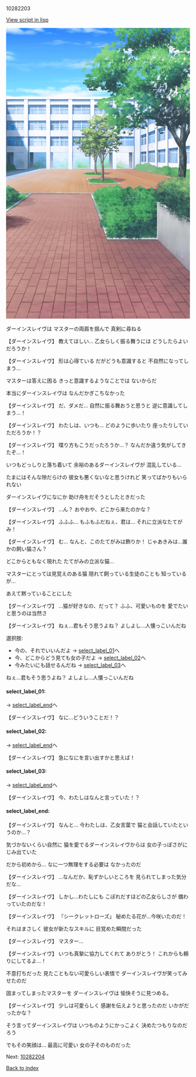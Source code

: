 10282203

[View script in lisp](../scripts/10282203.txt)

![courtyard.png](../images/backgrounds/courtyard.png)

ダーインスレイヴは
マスターの両肩を掴んで
真剣に尋ねる

【ダーインスレイヴ】
教えてほしい…
乙女らしく振る舞うには
どうしたらよいだろうか！

【ダーインスレイヴ】
形は心得ている
だがどうも意識すると
不自然になってしまう…

マスターは答えに困る
きっと意識するようなことでは
ないからだ

本当にダーインスレイヴは
なんだかぎこちなかった

【ダーインスレイヴ】
だ、ダメだ…
自然に振る舞おうと思うと
逆に意識してしまう…！

【ダーインスレイヴ】
わたしは、いつも…
どのように歩いたり
座ったりしていただろうか！？

【ダーインスレイヴ】
喋り方もこうだったろうか…？
なんだか違う気がしてきたぞ…！

いつもどっしりと落ち着いて
余裕のあるダーインスレイヴが
混乱している…

たまにはそんな隙だらけの
彼女も悪くないなと思うけれど
笑ってばかりもいられない

ダーインスレイヴになにか
助け舟をだそうとしたときだった

【ダーインスレイヴ】
…ん？
おやおや、どこから来たのかな？

【ダーインスレイヴ】
ふふふ…
もふもふだねぇ、君は…
それに立派なたてがみ！

【ダーインスレイヴ】
む…
なんと、このたてがみは飾りか！
じゃあきみは…誰かの飼い猫さん？

どこからともなく現れた
たてがみの立派な猫…

マスターにとっては見覚えのある猫
隠れて飼っている生徒のことも
知っているが…

あえて黙っていることにした

【ダーインスレイヴ】
…猫が好きなの、だって？
ふふ、可愛いものを
愛でたいと思うのは当然さ

【ダーインスレイヴ】
ねぇ…君もそう思うよね？
よしよし…人懐っこいんだね

選択肢:
- 今の、それでいいんだよ → [select_label_01](#select_label_01)へ
- 今、どこからどう見ても女の子だよ → [select_label_02](#select_label_02)へ
- 今みたいにも話せるんだね → [select_label_03](#select_label_03)へ

ねぇ…君もそう思うよね？
よしよし…人懐っこいんだね

#### select_label_01:
 → [select_label_end](#select_label_end)へ

【ダーインスレイヴ】
なに…どういうことだ！？

#### select_label_02:
 → [select_label_end](#select_label_end)へ

【ダーインスレイヴ】
急になにを言い出すかと思えば！

#### select_label_03:
 → [select_label_end](#select_label_end)へ

【ダーインスレイヴ】
今、わたしはなんと言っていた！？

#### select_label_end:

【ダーインスレイヴ】
なんと…
今わたしは、乙女言葉で
猫と会話していたというのか…？

気づかないくらい自然に
猫を愛でるダーインスレイヴからは
女の子っぽさがにじみ出ていた

だから初めから…
なに一つ無理をする必要は
なかったのだ

【ダーインスレイヴ】
…なんだか、恥ずかしいところを
見られてしまった気分だな…

【ダーインスレイヴ】
しかし…わたしにも
こぼれだすほどの乙女らしさが
備わっていたのだな！

【ダーインスレイヴ】
『シークレットローズ」
秘めたる花が…今咲いたのだ！

それはまさしく
彼女が新たなスキルに
目覚めた瞬間だった

【ダーインスレイヴ】
マスター…

【ダーインスレイヴ】
いつも真摯に協力してくれて
ありがとう！
これからも頼りにしてるよ…！

不意打ちだった
見たこともない可愛らしい表情で
ダーインスレイヴが笑ってみせたのだ

固まってしまったマスターを
ダーインスレイヴは
愉快そうに見つめる。

【ダーインスレイヴ】
少しは可愛らしく
感謝を伝えようと思ったのだ
いかがだったかな？

そう言ってダーインスレイヴは
いつものようにかっこよく
決めたつもりなのだろう

でもその笑顔は…
最高に可愛い
女の子そのものだった

Next: [10282204](10282204.md)

[Back to index](index.md)
